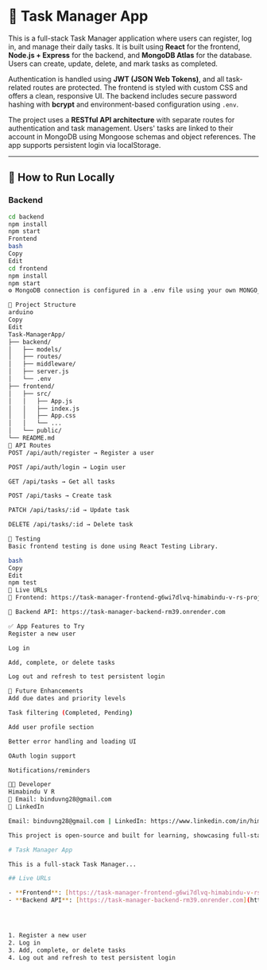 # 📝 Task Manager App

This is a full-stack Task Manager application where users can register, log in, and manage their daily tasks. It is built using **React** for the frontend, **Node.js + Express** for the backend, and **MongoDB Atlas** for the database. Users can create, update, delete, and mark tasks as completed.

Authentication is handled using **JWT (JSON Web Tokens)**, and all task-related routes are protected. The frontend is styled with custom CSS and offers a clean, responsive UI. The backend includes secure password hashing with **bcrypt** and environment-based configuration using `.env`.

The project uses a **RESTful API architecture** with separate routes for authentication and task management. Users' tasks are linked to their account in MongoDB using Mongoose schemas and object references. The app supports persistent login via localStorage.

---

## 🔧 How to Run Locally

### Backend

```bash
cd backend
npm install
npm start
Frontend
bash
Copy
Edit
cd frontend
npm install
npm start
⚙️ MongoDB connection is configured in a .env file using your own MONGO_URI and JWT_SECRET.

📁 Project Structure
arduino
Copy
Edit
Task-ManagerApp/
├── backend/
│   ├── models/
│   ├── routes/
│   ├── middleware/
│   ├── server.js
│   └── .env
├── frontend/
│   ├── src/
│   │   ├── App.js
│   │   ├── index.js
│   │   ├── App.css
│   │   └── ...
│   └── public/
└── README.md
📡 API Routes
POST /api/auth/register → Register a user

POST /api/auth/login → Login user

GET /api/tasks → Get all tasks

POST /api/tasks → Create task

PATCH /api/tasks/:id → Update task

DELETE /api/tasks/:id → Delete task

🧪 Testing
Basic frontend testing is done using React Testing Library.

bash
Copy
Edit
npm test
🚀 Live URLs
🔗 Frontend: https://task-manager-frontend-g6wi7dlvq-himabindu-v-rs-projects.vercel.app

🔗 Backend API: https://task-manager-backend-rm39.onrender.com

✅ App Features to Try
Register a new user

Log in

Add, complete, or delete tasks

Log out and refresh to test persistent login

🌟 Future Enhancements
Add due dates and priority levels

Task filtering (Completed, Pending)

Add user profile section

Better error handling and loading UI

OAuth login support

Notifications/reminders

👩‍💻 Developer
Himabindu V R
📧 Email: binduvng28@gmail.com
🔗 LinkedIn

Email: binduvng28@gmail.com | LinkedIn: https://www.linkedin.com/in/himabindu-v-r-b34033222/

This project is open-source and built for learning, showcasing full-stack development skills, and further enhancements.

# Task Manager App

This is a full-stack Task Manager...

## Live URLs

- **Frontend**: [https://task-manager-frontend-g6wi7dlvq-himabindu-v-rs-projects.vercel.app](https://task-manager-frontend-g6wi7dlvq-himabindu-v-rs-projects.vercel.app)
- **Backend API**: [https://task-manager-backend-rm39.onrender.com](https://task-manager-backend-rm39.onrender.com)




1. Register a new user
2. Log in
3. Add, complete, or delete tasks
4. Log out and refresh to test persistent login






